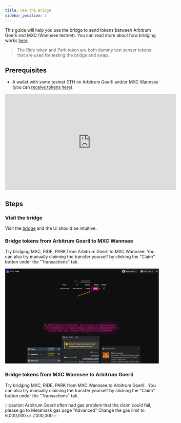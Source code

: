 ```yaml
---
title: Use the Bridge
sidebar_position: 3
---
```


This guide will help you use the bridge to send tokens between Arbitrum Goerli and MXC (Wannsee testnet). You can read more about how bridging works [here](/docs/Designs/Bridge). 

> The Ride token and Park token are both dummy test sensor tokens that are used for testing the bridge and swap.



## Prerequisites

- A wallet with some testnet ETH on Arbitrum Goerli and/or MXC Wannsee (you can [receive tokens here](/docs/Tutorials/receive-tokens)).

<iframe width="560" height="315" src="https://www.youtube.com/embed/wW0a3_zoEEQ" title="YouTube video player" frameborder="0" allow="accelerometer; autoplay; clipboard-write; encrypted-media; gyroscope; picture-in-picture; web-share" allowfullscreen></iframe>

## Steps 

### Visit the bridge
Visit the [bridge](https://wannsee-bridge.mxc.com/) and the UI should be intuitive.

### Bridge tokens from Arbitrum Goerli to MXC Wannsee
Try bridging MXC, RIDE, PARK from Arbitrum Goerli to MXC Wannsee. You can also try manually claiming the transfer yourself by clicking the "Claim" button under the "Transactions" tab.

![bridge claim](./img/claim.png)

### Bridge tokens from MXC Wannsee to Arbitrum Goerli
Try bridging MXC, RIDE, PARK from MXC Wannsee to Arbitrum Goerli . You can also try manually claiming the transfer yourself by clicking the "Claim" button under the "Transactions" tab.

:::caution
Arbitrum Goerli often had gas problem that the claim could fail, please go to Metamask gas page "Advanced" 
Change the gas limit to 6,000,000 or 7,000,000
:::
